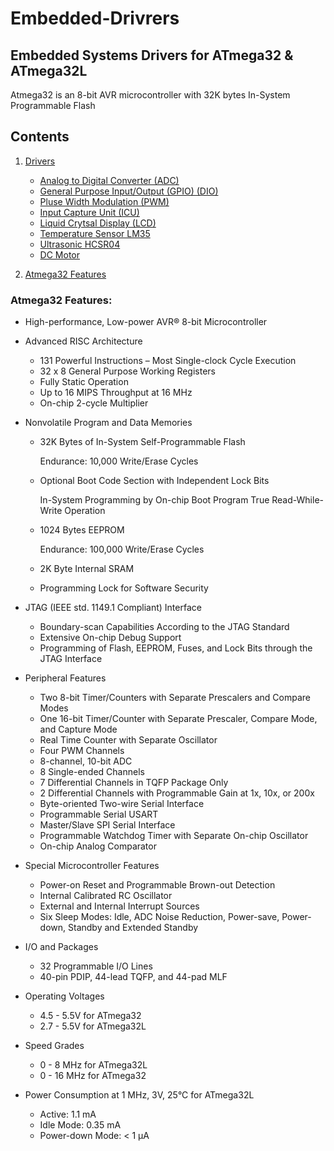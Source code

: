 # Embedded-Drivrers
## Embedded Systems Drivers for ATmega32 & ATmega32L
Atmega32 is an 8-bit AVR microcontroller with 32K bytes In-System Programmable Flash

## Contents
1. [Drivers]()

    - [Analog to Digital Converter (ADC)](https://github.com/1brahimmohamed/Embedded-Drivers/tree/master/ADC)
    - [General Purpose Input/Output (GPIO) (DIO)](https://github.com/1brahimmohamed/Embedded-Drivers/tree/master/GPIOs)
    - [Pluse Width Modulation (PWM)](https://github.com/1brahimmohamed/Embedded-Drivers/tree/master/PWM)
    - [Input Capture Unit (ICU)](https://github.com/1brahimmohamed/Embedded-Drivers/tree/master/ICU)
    - [Liquid Crytsal Display (LCD)](https://github.com/1brahimmohamed/Embedded-Drivers/tree/master/LCD)
    - [Temperature Sensor  LM35](https://github.com/1brahimmohamed/Embedded-Drivers/tree/master/LM%2035%20-%20Temperature%20Sensor)
    - [Ultrasonic HCSR04](https://github.com/1brahimmohamed/Embedded-Drivers/tree/master/HC-SRO4%20-%20Ultrasonic)
    - [DC Motor]()

1. [Atmega32 Features](#atmega32-features)

### Atmega32 Features: 

- High-performance, Low-power AVR® 8-bit Microcontroller
-  Advanced RISC Architecture
    - 131 Powerful Instructions – Most Single-clock Cycle Execution
    - 32 x 8 General Purpose Working Registers
    -  Fully Static Operation
    -  Up to 16 MIPS Throughput at 16 MHz
    -  On-chip 2-cycle Multiplier
-  Nonvolatile Program and Data Memories
    - 32K Bytes of In-System Self-Programmable Flash
    
        Endurance: 10,000 Write/Erase Cycles

    -  Optional Boot Code Section with Independent Lock Bits
        
        In-System Programming by On-chip Boot Program
        True Read-While-Write Operation

    - 1024 Bytes EEPROM
        
        Endurance: 100,000 Write/Erase Cycles
    -  2K Byte Internal SRAM
    -  Programming Lock for Software Security

- JTAG (IEEE std. 1149.1 Compliant) Interface
    - Boundary-scan Capabilities According to the JTAG Standard
    - Extensive On-chip Debug Support
    - Programming of Flash, EEPROM, Fuses, and Lock Bits through the JTAG Interface

- Peripheral Features
    - Two 8-bit Timer/Counters with Separate Prescalers and Compare Modes
    - One 16-bit Timer/Counter with Separate Prescaler, Compare Mode, and Capture
Mode
    - Real Time Counter with Separate Oscillator
    - Four PWM Channels
    - 8-channel, 10-bit ADC
    - 8 Single-ended Channels
    - 7 Differential Channels in TQFP Package Only
    - 2 Differential Channels with Programmable Gain at 1x, 10x, or 200x
    - Byte-oriented Two-wire Serial Interface
    - Programmable Serial USART
    - Master/Slave SPI Serial Interface
    - Programmable Watchdog Timer with Separate On-chip Oscillator
    - On-chip Analog Comparator

- Special Microcontroller Features
    - Power-on Reset and Programmable Brown-out Detection
    - Internal Calibrated RC Oscillator
    - External and Internal Interrupt Sources
    - Six Sleep Modes: Idle, ADC Noise Reduction, Power-save, Power-down, Standby
and Extended Standby
- I/O and Packages
    - 32 Programmable I/O Lines
    - 40-pin PDIP, 44-lead TQFP, and 44-pad MLF
-  Operating Voltages
    -  4.5 - 5.5V for ATmega32
    -  2.7 - 5.5V for ATmega32L
-  Speed Grades
    -  0 - 8 MHz for ATmega32L
    -  0 - 16 MHz for ATmega32
-  Power Consumption at 1 MHz, 3V, 25°C for ATmega32L
    -  Active: 1.1 mA
    -  Idle Mode: 0.35 mA
    -  Power-down Mode: < 1 μA